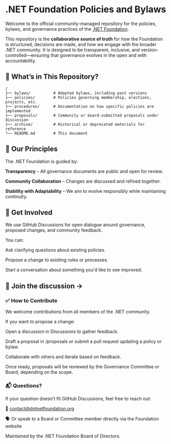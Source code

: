 # .NET Foundation Policies and Bylaws

Welcome to the official community-managed repository for the policies, bylaws, and governance practices of the [.NET Foundation](https://dotnetfoundation.org).

This repository is the **collaborative source of truth** for how the Foundation is structured, decisions are made, and how we engage with the broader .NET community. It is designed to be transparent, inclusive, and version-controlled—ensuring that governance evolves in the open and with accountability.

## 📘 What’s in This Repository?

```text
/
├── bylaws/          # Adopted bylaws, including past versions
├── policies/        # Policies governing membership, elections, projects, etc.
├── procedures/      # Documentation on how specific policies are implemented
├── proposals/       # Community or board-submitted proposals under discussion
├── archive/         # Historical or deprecated materials for reference
└── README.md        # This document
```

## 🧭 Our Principles
The .NET Foundation is guided by:

**Transparency** – All governance documents are public and open for review.

**Community Collaboration** – Changes are discussed and refined together.

**Stability with Adaptability** – We aim to evolve responsibly while maintaining continuity.

## 💬 Get Involved
We use GitHub Discussions for open dialogue around governance, proposed changes, and community feedback.

You can:

Ask clarifying questions about existing policies.

Propose a change to existing rules or processes.

Start a conversation about something you'd like to see improved.

## 📢 Join the discussion →

### ✅ How to Contribute
We welcome contributions from all members of the .NET community.

If you want to propose a change:

Open a discussion in Discussions to gather feedback.

Draft a proposal in /proposals or submit a pull request updating a policy or bylaw.

Collaborate with others and iterate based on feedback.

Once ready, proposals will be reviewed by the Governance Committee or Board, depending on the scope.

### 📬 Questions?
If your question doesn’t fit GitHub Discussions, feel free to reach out:

📧 contact@dotnetfoundation.org

🗣️ Or speak to a Board or Committee member directly via the Foundation website

Maintained by the .NET Foundation Board of Directors.
